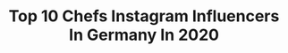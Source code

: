 ---
title: Top 10 Chefs Instagram Influencers In Germany In 2020
description: Identify the most popular Instagram accounts on inBeat.
platform: Instagram
profiles:
  - username: "kaktuspoooo"
    fullname: >-
      Lisa
    location: "Germany"
    followers: 5358
    engagement: 1036
    commentsToLikes: 0.038434
    avatar: "https://scontent-ams4-1.cdninstagram.com/v/t51.2885-19/s320x320/61265670_422281205231301_6110171220051755008_n.jpg?_nc_ht=scontent-ams4-1.cdninstagram.com&_nc_ohc=hV8ZUCuvCaoAX_EnTwc&oh=75f04caf326cd20e7312e64fa010f3a5&oe=5EBBA527"
    verified: false
    hashtags: "#cologne, #mallorca, #awesome, #inthe"
  - username: "misloop"
    fullname: >-
      Jin/Janet/Neukölln Chinagirl
    location: "Germany"
    followers: 5922
    engagement: 598
    commentsToLikes: 0.059997
    avatar: "https://scontent-lhr8-1.cdninstagram.com/v/t51.2885-19/s320x320/15048115_551821681681155_1175592356334796800_a.jpg?_nc_ht=scontent-lhr8-1.cdninstagram.com&_nc_ohc=CQyLVYdzDOQAX_R6aVU&oh=fe67383fc0127c24c29f8013f2f6079d&oe=5EBCA75D"
    verified: false
    hashtags: "#signupforthis, #whenilostmywisdom, #3in1"
  - username: "marco.pogo"
    fullname: >-
      Marco Pogo
    location: "Germany"
    followers: 11307
    engagement: 840
    commentsToLikes: 0.013828
    avatar: "https://scontent-lhr8-1.cdninstagram.com/v/t51.2885-19/s320x320/82772332_2238977503072436_2753708360455946240_n.jpg?_nc_ht=scontent-lhr8-1.cdninstagram.com&_nc_ohc=RrEoPz7r2aQAX9FX-1H&oh=04911447c637ebcba9d8826386c858b6&oe=5EBC0ED7"
    verified: true
    hashtags: "#turbobier, #bier, #zeitreise, #gutewaldgeist"
  - username: "chefmoebetta"
    fullname: >-
      Chef MoeBetta
    location: "Germany"
    followers: 84716
    engagement: 430
    commentsToLikes: 0.057394
    avatar: "https://scontent-lhr8-1.cdninstagram.com/v/t51.2885-19/s320x320/91702122_565750674035558_86979500130172928_n.jpg?_nc_ht=scontent-lhr8-1.cdninstagram.com&_nc_ohc=HegLWRf0y9EAX_SIBgv&oh=9c9a49ed21005a169058c87c6f4d897d&oe=5EBB6FF3"
    verified: false
    hashtags: "#yummy, #foodie, #seafoodlover, #superbowlmiami"
  - username: "beate_meinl_reisinger"
    fullname: >-
      Beate Meinl-Reisinger
    location: "Germany"
    followers: 20830
    engagement: 342
    commentsToLikes: 0.053320
    avatar: "https://scontent-lhr8-1.cdninstagram.com/v/t51.2885-19/s320x320/67112525_3315971375111509_865387183740026880_n.jpg?_nc_ht=scontent-lhr8-1.cdninstagram.com&_nc_ohc=MQ_ZWw8VbOAAX9axN47&oh=ae04e9d3fd4af78972a47d8d07e28aae&oe=5EB48807"
    verified: true
    hashtags: "#klarheit, #imzentrum, #corona, #europa"
  - username: "thepberg"
    fullname: >-
      eva padberg
    location: "Germany"
    followers: 45793
    engagement: 182
    commentsToLikes: 0.020551
    avatar: "https://scontent-lhr8-1.cdninstagram.com/v/t51.2885-19/s320x320/38165388_254864582001176_1459629959642349568_n.jpg?_nc_ht=scontent-lhr8-1.cdninstagram.com&_nc_ohc=GhgIj6ImmTkAX9q-Eyq&oh=8613db391fb293f331d5ba78d7936730&oe=5EBB3D4A"
    verified: true
    hashtags: "#nightout, #stillgetnervous, #healthylife, #weihnachten"
  - username: "tohrunakamura"
    fullname: >-
      Tohru Nakamura
    location: "Germany"
    followers: 25988
    engagement: 361
    commentsToLikes: 0.244776
    avatar: "https://scontent-lhr8-1.cdninstagram.com/v/t51.2885-19/s320x320/87307363_580299122817769_204382839188226048_n.jpg?_nc_ht=scontent-lhr8-1.cdninstagram.com&_nc_ohc=TT-DUjQXYvkAX8KVqcw&oh=3daa88149e4f2eb8e03ded3a9df0f5f4&oe=5EB958A8"
    verified: true
    hashtags: "#adventszeit, #sharpasknife, #yoshikouenom, #persimmon"
  - username: "miljuschka"
    fullname: >-
      Miljuschka
    location: "Germany"
    followers: 530963
    engagement: 228
    commentsToLikes: 0.037901
    avatar: "https://scontent-amt2-1.cdninstagram.com/v/t51.2885-19/s320x320/23161390_367984416978449_3219334337770029056_n.jpg?_nc_ht=scontent-amt2-1.cdninstagram.com&_nc_ohc=I3ZnFhfTam0AX_k1yYj&oh=617103de61eb2abefea801b222d0b5ea&oe=5EBB19A2"
    verified: true
    hashtags: "#10tipsvoorbudgetvriendelijkshoppen, #bakalongflorandmil, #bakkenmetfloraplant, #floraplantnl"
  - username: "roland_trettl"
    fullname: >-
      Roland Trettl
    location: "Germany"
    followers: 235242
    engagement: 205
    commentsToLikes: 0.043326
    avatar: "https://scontent-ams4-1.cdninstagram.com/v/t51.2885-19/s320x320/28752124_691508587906172_6846626225754996736_n.jpg?_nc_ht=scontent-ams4-1.cdninstagram.com&_nc_ohc=47esk4qr4KgAX8VmRhG&oh=c49e11455b6cde04c217ed873a188e13&oe=5EB7EF65"
    verified: true
    hashtags: "#kochenmachtspass, #hangover, #fenchel, #schafsk"
  - username: "robertocortez08"
    fullname: >-
      Bobby Cortez CR8 Dining
    location: "Germany"
    followers: 23648
    engagement: 624
    commentsToLikes: 0.034666
    avatar: "https://scontent-amt2-1.cdninstagram.com/v/t51.2885-19/s320x320/82182068_1038830646478704_7366290802982518784_n.jpg?_nc_ht=scontent-amt2-1.cdninstagram.com&_nc_ohc=CQ5VNX7NEvgAX95_FSf&oh=f246e7af190cdd99ec8ad1d5c84b12ad&oe=5EB968B7"
    verified: false
    hashtags: "#instagood, #sogoodmag, #sensesinsucrose, #fujifilm"
---